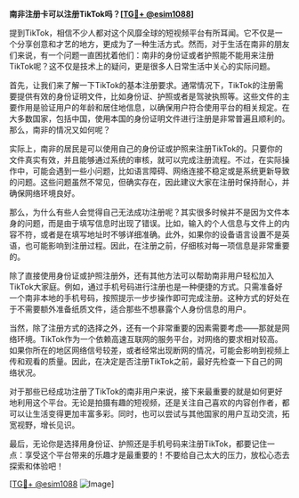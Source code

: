 **南非注册卡可以注册TikTok吗？[[TG💪+ @esim1088](https://t.me/s/esim1088)]**

提到TikTok，相信不少人都对这个风靡全球的短视频平台有所耳闻。它不仅是一个分享创意和才艺的地方，更成为了一种生活方式。然而，对于生活在南非的朋友们来说，有一个问题一直困扰着他们：南非的身份证或者护照能不能用来注册TikTok呢？这不仅是技术上的疑问，更是很多人日常生活中关心的实际问题。

首先，让我们来了解一下TikTok的基本注册要求。通常情况下，TikTok的注册需要提供有效的身份证明文件，比如身份证、护照或者是驾驶执照等。这些文件的主要作用是验证用户的年龄和居住地信息，以确保用户符合使用平台的相关规定。在大多数国家，包括中国，使用本国的身份证明文件进行注册是非常普遍且顺利的。那么，南非的情况又如何呢？

实际上，南非的居民是可以使用自己的身份证或护照来注册TikTok的。只要你的文件真实有效，并且能够通过系统的审核，就可以完成注册流程。不过，在实际操作中，可能会遇到一些小问题，比如语言障碍、网络连接不稳定或是系统更新导致的问题。这些问题虽然不常见，但确实存在，因此建议大家在注册时保持耐心，并确保网络环境良好。

那么，为什么有些人会觉得自己无法成功注册呢？其实很多时候并不是因为文件本身的问题，而是由于填写信息时出现了错误。比如，输入的个人信息与文件上的内容不符，或者是在填写地址时不够详细准确。此外，如果你的设备语言设置不是英语，也可能影响到注册过程。因此，在注册之前，仔细核对每一项信息是非常重要的。

除了直接使用身份证或护照注册外，还有其他方法可以帮助南非用户轻松加入TikTok大家庭。例如，通过手机号码进行注册也是一种便捷的方式。只需准备好一个南非本地的手机号码，按照提示一步步操作即可完成注册。这种方式的好处在于不需要额外准备纸质文件，适合那些不想暴露个人身份信息的用户。

当然，除了注册方式的选择之外，还有一个非常重要的因素需要考虑——那就是网络环境。TikTok作为一个依赖高速互联网的服务平台，对网络的要求相对较高。如果你所在的地区网络信号较差，或者经常出现断网的情况，可能会影响到视频上传和观看的质量。因此，在决定是否注册TikTok之前，最好先检查一下自己的网络状况。

对于那些已经成功注册了TikTok的南非用户来说，接下来最重要的就是如何更好地利用这个平台。无论是拍摄有趣的短视频，还是关注自己喜欢的内容创作者，都可以让生活变得更加丰富多彩。同时，也可以尝试与其他国家的用户互动交流，拓宽视野，增长见识。

最后，无论你是选择用身份证、护照还是手机号码来注册TikTok，都要记住一点：享受这个平台带来的乐趣才是最重要的！不要给自己太大的压力，放松心态去探索和体验吧！

[[TG💪+ @esim1088](https://t.me/s/esim1088) ![Image](https://i.postimg.cc/4NQfJmqS/Snipaste-2025-05-13-00-14-12.png)]